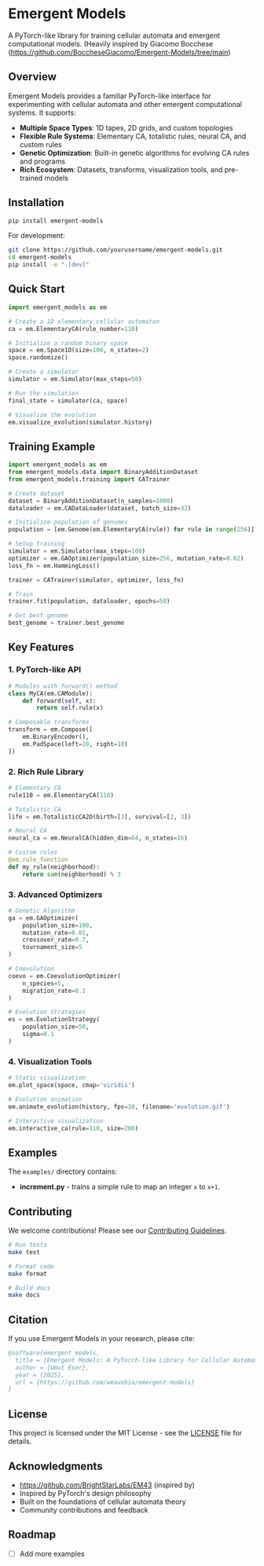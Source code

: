 # Emergent Models

A PyTorch-like library for training cellular automata and emergent computational models.
(Heavily inspired by Giacomo Bocchese (https://github.com/BoccheseGiacomo/Emergent-Models/tree/main)

## Overview

Emergent Models provides a familiar PyTorch-like interface for experimenting with cellular automata and other emergent computational systems. It supports:

- **Multiple Space Types**: 1D tapes, 2D grids, and custom topologies
- **Flexible Rule Systems**: Elementary CA, totalistic rules, neural CA, and custom rules
- **Genetic Optimization**: Built-in genetic algorithms for evolving CA rules and programs
- **Rich Ecosystem**: Datasets, transforms, visualization tools, and pre-trained models

## Installation

```bash
pip install emergent-models
```

For development:
```bash
git clone https://github.com/yourusername/emergent-models.git
cd emergent-models
pip install -e ".[dev]"
```

## Quick Start

```python
import emergent_models as em

# Create a 1D elementary cellular automaton
ca = em.ElementaryCA(rule_number=110)

# Initialize a random binary space
space = em.Space1D(size=100, n_states=2)
space.randomize()

# Create a simulator
simulator = em.Simulator(max_steps=50)

# Run the simulation
final_state = simulator(ca, space)

# Visualize the evolution
em.visualize_evolution(simulator.history)
```

## Training Example

```python
import emergent_models as em
from emergent_models.data import BinaryAdditionDataset
from emergent_models.training import CATrainer

# Create dataset
dataset = BinaryAdditionDataset(n_samples=1000)
dataloader = em.CADataLoader(dataset, batch_size=32)

# Initialize population of genomes
population = [em.Genome(em.ElementaryCA(rule)) for rule in range(256)]

# Setup training
simulator = em.Simulator(max_steps=100)
optimizer = em.GAOptimizer(population_size=256, mutation_rate=0.02)
loss_fn = em.HammingLoss()

trainer = CATrainer(simulator, optimizer, loss_fn)

# Train
trainer.fit(population, dataloader, epochs=50)

# Get best genome
best_genome = trainer.best_genome
```

## Key Features

### 1. PyTorch-like API

```python
# Modules with forward() method
class MyCA(em.CAModule):
    def forward(self, x):
        return self.rule(x)

# Composable transforms
transform = em.Compose([
    em.BinaryEncoder(),
    em.PadSpace(left=10, right=10)
])

```

### 2. Rich Rule Library

```python
# Elementary CA
rule110 = em.ElementaryCA(110)

# Totalistic CA
life = em.TotalisticCA2D(birth=[3], survival=[2, 3])

# Neural CA
neural_ca = em.NeuralCA(hidden_dim=64, n_states=16)

# Custom rules
@em.rule_function
def my_rule(neighborhood):
    return sum(neighborhood) % 3
```

### 3. Advanced Optimizers

```python
# Genetic Algorithm
ga = em.GAOptimizer(
    population_size=100,
    mutation_rate=0.01,
    crossover_rate=0.7,
    tournament_size=5
)

# Coevolution
coevo = em.CoevolutionOptimizer(
    n_species=5,
    migration_rate=0.1
)

# Evolution Strategies
es = em.EvolutionStrategy(
    population_size=50,
    sigma=0.1
)
```

### 4. Visualization Tools

```python
# Static visualization
em.plot_space(space, cmap='viridis')

# Evolution animation
em.animate_evolution(history, fps=10, filename='evolution.gif')

# Interactive visualization
em.interactive_ca(rule=110, size=200)
```


## Examples

The `examples/` directory contains:

- **increment.py** - trains a simple rule to map an integer `x` to `x+1`.

## Contributing

We welcome contributions! Please see our [Contributing Guidelines](CONTRIBUTING.md).

```bash
# Run tests
make test

# Format code
make format

# Build docs
make docs
```

## Citation

If you use Emergent Models in your research, please cite:

```bibtex
@software{emergent_models,
  title = {Emergent Models: A PyTorch-like Library for Cellular Automata},
  author = {Umut Eser},
  year = {2025},
  url = {https://github.com/weavebio/emergent-models}
}
```

## License

This project is licensed under the MIT License - see the [LICENSE](LICENSE) file for details.

## Acknowledgments

- https://github.com/BrightStarLabs/EM43 (inspired by)
- Inspired by PyTorch's design philosophy
- Built on the foundations of cellular automata theory
- Community contributions and feedback

## Roadmap

- [ ] Add more examples
